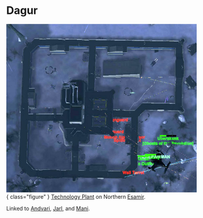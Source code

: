 # Dagur

![](../images/Dagur_overhead.jpg){ class="figure" }
[Technology Plant](../locations/Technology_Plant.md) on Northern
[Esamir](../locations/Esamir.md).

Linked to [Andvari](Andvari.md), [Jarl](Jarl.md), and [Mani](Mani.md).
